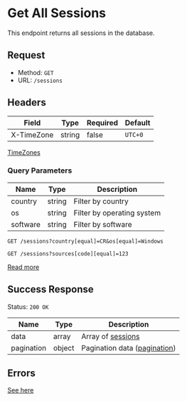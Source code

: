 # Get All Sessions
This endpoint returns all sessions in the database.

## Request
- Method: `GET`
- URL: `/sessions`

## Headers
| Field | Type | Required | Default |
| ----- | ---- | -------- | ------- |
| X-TimeZone | string | false | `UTC+0` |

[TimeZones](../../../packages/backend/readme.md#timezones)

### Query Parameters
| Name | Type | Description |
| --- | --- | --- |
| country | string | Filter by country |
| os | string | Filter by operating system |
| software | string | Filter by software |

```http
GET /sessions?country[equal]=CR&os[equal]=Windows
```

```http
GET /sessions?sources[code][equal]=123
```

[Read more](../../../packages/backend/readme.md#filters-query-parameters)

## Success Response
Status: `200 OK`

| Name | Type | Description |
| --- | --- | --- |
| data | array | Array of [sessions](../../response/sessions.md) |
| pagination | object | Pagination data ([pagination](../../response/pagination.md)) |

## Errors
[See here](../../response/error.md)